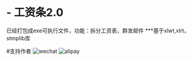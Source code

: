 # - 工资条2.0
已经打包成exe可执行文件，功能：拆分工资表，群发邮件
***基于xlwt,xlrt，stmplib库







#支持作者
![wechat](https://github.com/maguag/SendSalary/img/wechat.jpg)
![alipay](https://github.com/maguag/SendSalary/img/alipay.jpg)
